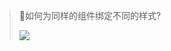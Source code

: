 > :thinking:如何为同样的组件绑定不同的样式? 
>
> ![](https://user-gold-cdn.xitu.io/2020/6/10/1729e2349cd5af74?w=1314&h=951&f=png&s=156826)
>
> 